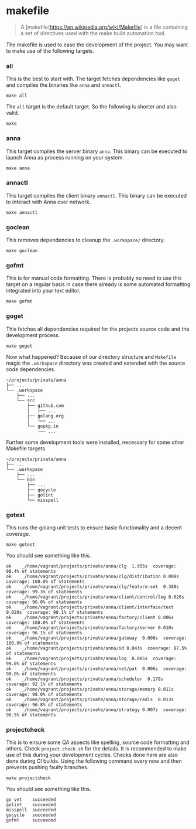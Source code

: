 # makefile
> A [makefile(https://en.wikipedia.org/wiki/Makefile) is a file containing a
> set of directives used with the make build automation tool.

The makefile is used to ease the development of the project. You may want to
make use of the following targets.

### all
This is the best to start with. The target fetches dependencies like `goget`
and compiles the binaries like `anna` and `annactl`.
```
make all
```

The `all` target is the default target. So the following is shorter and also
valid.
```
make
```

### anna
This target compiles the server binary `anna`. This binary can be executed to
launch Anna as process running on your system.
```
make anna
```

### annactl
This target compiles the client binary `annactl`. This binary can be executed
to interact with Anna over network.
```
make annactl
```

### goclean
This removes dependencies to cleanup the `.workspace/` directory.
```
make goclean
```

### gofmt
This is for manual code formatting. There is probably no need to use this
target on a regular basis in case there already is some automated formatting
integrated into your text editor.
```
make gofmt
```

### goget
This fetches all dependencies required for the projects source code and the
development process.
```
make goget
```

Now what happened? Because of our directory structure and `Makefile` magic the
`.workspace` directory was created and extended with the source code
dependencies.
```
~/projects/private/anna
├── ...
└── .workspace
    ├── ...
    └── src
        ├── github.com
        │   ├── ...
        ├── golang.org
        │   └── ...
        └── gopkg.in
            └── ...
```

Further some development tools were installed, necessary for some other
Makefile targets.
```
~/projects/private/anna
├── ...
└── .workspace
    ├── ...
    └── bin
        ├── ...
        ├── gocyclo
        ├── golint
        └── misspell
```

### gotest
This runs the golang unit tests to ensure basic functionality and a decent coverage.
```
make gotest
```

You should see something like this.
```
ok    _/home/vagrant/projects/private/anna/clg  1.955s  coverage: 98.4% of statements
ok    _/home/vagrant/projects/private/anna/clg/distribution 0.008s  coverage: 100.0% of statements
ok    _/home/vagrant/projects/private/anna/clg/feature-set  0.388s  coverage: 99.3% of statements
ok    _/home/vagrant/projects/private/anna/client/control/log 0.026s  coverage: 96.0% of statements
ok    _/home/vagrant/projects/private/anna/client/interface/text  0.020s  coverage: 98.1% of statements
ok    _/home/vagrant/projects/private/anna/factory/client 0.006s  coverage: 100.0% of statements
ok    _/home/vagrant/projects/private/anna/factory/server 0.010s  coverage: 96.1% of statements
ok    _/home/vagrant/projects/private/anna/gateway  0.008s  coverage: 100.0% of statements
ok    _/home/vagrant/projects/private/anna/id 0.043s  coverage: 87.5% of statements
ok    _/home/vagrant/projects/private/anna/log  0.005s  coverage: 99.0% of statements
ok    _/home/vagrant/projects/private/anna/net/pat  0.006s  coverage: 90.0% of statements
ok    _/home/vagrant/projects/private/anna/scheduler  0.178s  coverage: 92.1% of statements
ok    _/home/vagrant/projects/private/anna/storage/memory 0.011s  coverage: 98.0% of statements
ok    _/home/vagrant/projects/private/anna/storage/redis  0.013s  coverage: 96.8% of statements
ok    _/home/vagrant/projects/private/anna/strategy 0.007s  coverage: 98.5% of statements
```

### projectcheck
This is to ensure some QA aspects like spelling, source code formatting and
others. Check `project.check.sh` for the details. It is recommended to make use
of this during your development cycles. Checks done here are also done during
CI builds. Using the following command every now and then prevents pushing
faulty branches.
```
make projectcheck
```

You should see something like this.
```
go vet    succeeded
golint    succeeded
misspell  succeeded
gocyclo   succeeded
gofmt     succeeded
```
